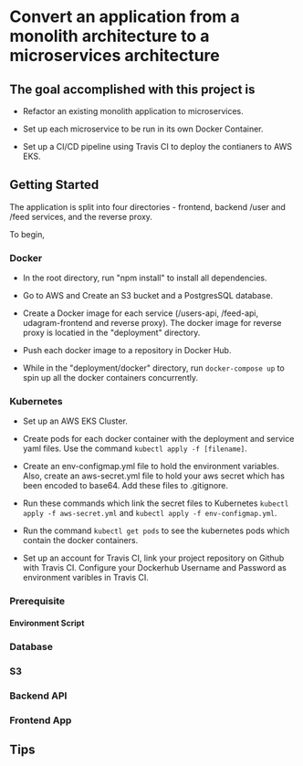# Convert an application from a monolith architecture to a microservices architecture

## The goal accomplished with this project is

- Refactor an existing monolith application to microservices.

- Set up each microservice to be run in its own Docker Container.

- Set up a CI/CD pipeline using Travis CI to deploy the contianers to AWS EKS.

## Getting Started

The application is split into four directories - frontend, backend /user and /feed services, and the reverse proxy.

To begin,

### Docker

- In the root directory, run "npm install" to install all dependencies.

- Go to AWS and Create an S3 bucket and a PostgresSQL database.

- Create a Docker image for each service (/users-api, /feed-api, udagram-frontend and reverse proxy). The docker image for reverse proxy is locatied in the "deployment" directory.

- Push each docker image to a repository in Docker Hub.

- While in the "deployment/docker" directory, run `docker-compose up` to spin up all the docker containers concurrently.

### Kubernetes

- Set up an AWS EKS Cluster.

- Create pods for each docker container with the deployment and service yaml files. Use the command `kubectl apply -f [filename]`.

- Create an env-configmap.yml file to hold the environment variables. Also, create an aws-secret.yml file to hold your aws secret which has been encoded to base64. Add these files to .gitignore.

- Run these commands which link the secret files to Kubernetes `kubectl apply -f aws-secret.yml` and `kubectl apply -f env-configmap.yml`.

- Run the command `kubectl get pods` to see the kubernetes pods which contain the docker containers.

- Set up an account for Travis CI, link your project repository on Github with Travis CI. Configure your Dockerhub Username and Password as environment varibles in Travis CI.

### Prerequisite

#### Environment Script

### Database

### S3

### Backend API

### Frontend App

## Tips
